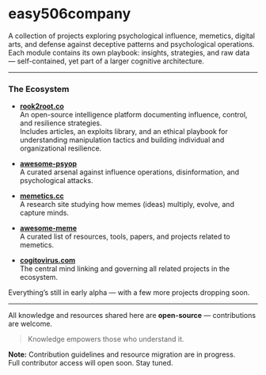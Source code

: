 # easy506company

A collection of projects exploring psychological influence, memetics, digital arts, and defense against deceptive patterns and psychological operations.  
Each module contains its own playbook: insights, strategies, and raw data — self-contained, yet part of a larger cognitive architecture.

---

### The Ecosystem

- **[rook2root.co](https://rook2root.co)**  
  An open-source intelligence platform documenting influence, control, and resilience strategies.  
  Includes articles, an exploits library, and an ethical playbook for understanding manipulation tactics and building individual and organizational resilience.

- **[awesome-psyop](https://github.com/easy506company/awesome-psyop)**  
  A curated arsenal against influence operations, disinformation, and psychological attacks.

- **[memetics.cc](https://memetics.cc)**  
  A research site studying how memes (ideas) multiply, evolve, and capture minds.

- **[awesome-meme](https://memetics.cc/awesome-psyop)**  
  A curated list of resources, tools, papers, and projects related to memetics.

- **[cogitovirus.com](https://cogitovirus.com)**  
  The central mind linking and governing all related projects in the ecosystem.

Everything’s still in early alpha — with a few more projects dropping soon.

---

All knowledge and resources shared here are **open-source** — contributions are welcome.

> Knowledge empowers those who understand it.

**Note:** Contribution guidelines and resource migration are in progress.  
Full contributor access will open soon. Stay tuned.
